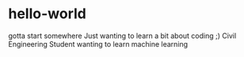 # hello-world
gotta start somewhere 
Just wanting to learn a bit about coding ;)
Civil Engineering Student wanting to learn machine learning
